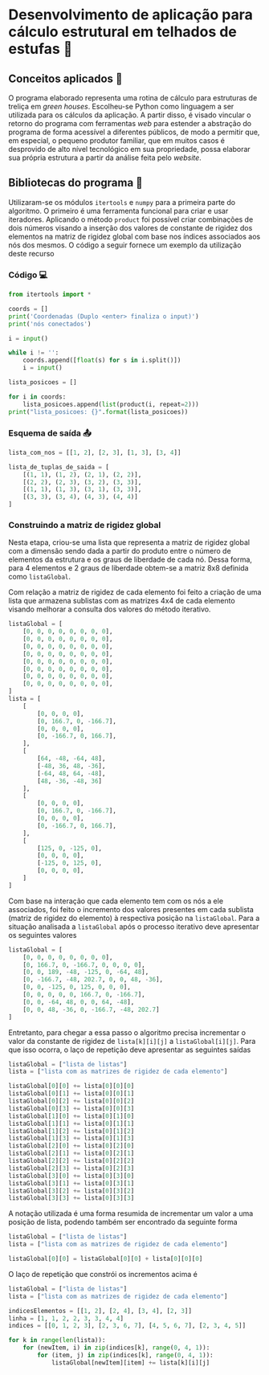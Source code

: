 # Desenvolvimento de aplicação para cálculo estrutural em telhados de estufas 🍂

## Conceitos aplicados 🧠
 
O programa elaborado representa uma rotina de cálculo para estruturas de treliça em <em>green houses</em>. Escolheu-se Python como linguagem a ser utilizada para os cálculos da aplicação. A partir disso, é visado vincular o retorno do programa com ferramentas <em>web</em> para estender a abstração do programa de forma acessível a diferentes públicos, de modo a permitir que, em especial, o pequeno produtor familiar, que em muitos casos é desprovido de alto nível tecnológico em sua propriedade, possa elaborar sua própria estrutura a partir da análise feita pelo <em>website</em>.

## Bibliotecas do programa 📙

Utilizaram-se os módulos `itertools` e `numpy` para a primeira parte do algoritmo. O primeiro é uma ferramenta funcional para criar e usar iteradores. Aplicando o método `product` foi possível criar combinações de dois números visando a inserção dos valores de constante de rigidez dos elementos na matriz de rigidez global com base nos índices associados aos nós dos mesmos. O código a seguir fornece um exemplo da utilização deste recurso

### Código 💻
````python
from itertools import * 

coords = []
print('Coordenadas (Duplo <enter> finaliza o input)')
print('nós conectados')

i = input()

while i != '':
    coords.append([float(s) for s in i.split()])
    i = input()

lista_posicoes = []         

for i in coords:
    lista_posicoes.append(list(product(i, repeat=2)))
print("lista_posicoes: {}".format(lista_posicoes))
````

### Esquema de saída 📤
````python
lista_com_nos = [[1, 2], [2, 3], [1, 3], [3, 4]]

lista_de_tuplas_de_saida = [
    [(1, 1), (1, 2), (2, 1), (2, 2)],
    [(2, 2), (2, 3), (3, 2), (3, 3)],
    [(1, 1), (1, 3), (3, 1), (3, 3)],
    [(3, 3), (3, 4), (4, 3), (4, 4)]
]
````

### Construindo a matriz de rigidez global 
Nesta etapa, criou-se uma lista que representa a matriz de rigidez global com a dimensão sendo dada a partir do produto entre o número de elementos da estrutura e os graus de liberdade de cada nó. Dessa forma, para 4 elementos e 2 graus de liberdade obtem-se a matriz 8x8 definida como `listaGlobal`.

Com relação a matriz de rigidez de cada elemento foi feito a criação de uma lista que armazena sublistas com as matrizes 4x4 de cada elemento visando melhorar a consulta dos valores do método iterativo.

```python
listaGlobal = [
    [0, 0, 0, 0, 0, 0, 0, 0],
    [0, 0, 0, 0, 0, 0, 0, 0],
    [0, 0, 0, 0, 0, 0, 0, 0],
    [0, 0, 0, 0, 0, 0, 0, 0],
    [0, 0, 0, 0, 0, 0, 0, 0],
    [0, 0, 0, 0, 0, 0, 0, 0],
    [0, 0, 0, 0, 0, 0, 0, 0],
    [0, 0, 0, 0, 0, 0, 0, 0],
]
lista = [
    [
        [0, 0, 0, 0],
        [0, 166.7, 0, -166.7],
        [0, 0, 0, 0],
        [0, -166.7, 0, 166.7],
    ],
    [
        [64, -48, -64, 48],
        [-48, 36, 48, -36],
        [-64, 48, 64, -48],
        [48, -36, -48, 36]
    ],
    [
        [0, 0, 0, 0],
        [0, 166.7, 0, -166.7],
        [0, 0, 0, 0],
        [0, -166.7, 0, 166.7],
    ],
    [
        [125, 0, -125, 0],
        [0, 0, 0, 0],
        [-125, 0, 125, 0],
        [0, 0, 0, 0],
    ]
]
```

Com base na interação que cada elemento tem com os nós a ele associados, foi feito o incremento dos valores presentes em cada sublista (matriz de rigidez do elemento) à respectiva posição na `listaGlobal`. Para a situação analisada a `listaGlobal` após o processo iterativo deve apresentar os seguintes valores

````python
listaGlobal = [
    [0, 0, 0, 0, 0, 0, 0, 0], 
    [0, 166.7, 0, -166.7, 0, 0, 0, 0], 
    [0, 0, 189, -48, -125, 0, -64, 48], 
    [0, -166.7, -48, 202.7, 0, 0, 48, -36], 
    [0, 0, -125, 0, 125, 0, 0, 0], 
    [0, 0, 0, 0, 0, 166.7, 0, -166.7], 
    [0, 0, -64, 48, 0, 0, 64, -48], 
    [0, 0, 48, -36, 0, -166.7, -48, 202.7]
]
````

Entretanto, para chegar a essa passo o algoritmo precisa incrementar o valor da constante de rigidez de `lista[k][i][j]` a `listaGlobal[i][j]`. Para que isso ocorra, o laço de repetição deve apresentar as seguintes saídas

````python
listaGlobal = ["lista de listas"]
lista = ["lista com as matrizes de rigidez de cada elemento"]

listaGlobal[0][0] += lista[0][0][0]
listaGlobal[0][1] += lista[0][0][1]
listaGlobal[0][2] += lista[0][0][2]
listaGlobal[0][3] += lista[0][0][3]
listaGlobal[1][0] += lista[0][1][0]
listaGlobal[1][1] += lista[0][1][1]
listaGlobal[1][2] += lista[0][1][2]
listaGlobal[1][3] += lista[0][1][3]
listaGlobal[2][0] += lista[0][2][0]
listaGlobal[2][1] += lista[0][2][1]
listaGlobal[2][2] += lista[0][2][2]
listaGlobal[2][3] += lista[0][2][3]
listaGlobal[3][0] += lista[0][3][0]
listaGlobal[3][1] += lista[0][3][1]
listaGlobal[3][2] += lista[0][3][2]
listaGlobal[3][3] += lista[0][3][3]
````

A notação utilizada é uma forma resumida de incrementar um valor a uma posição de lista, podendo também ser encontrado da seguinte forma
````python
listaGlobal = ["lista de listas"]
lista = ["lista com as matrizes de rigidez de cada elemento"]

listaGlobal[0][0] = listaGlobal[0][0] + lista[0][0][0]
````

O laço de repetição que constrói os incrementos acima é

````python
listaGlobal = ["lista de listas"]
lista = ["lista com as matrizes de rigidez de cada elemento"]

indicesElementos = [[1, 2], [2, 4], [3, 4], [2, 3]]
linha = [1, 1, 2, 2, 3, 3, 4, 4]
indices = [[0, 1, 2, 3], [2, 3, 6, 7], [4, 5, 6, 7], [2, 3, 4, 5]]

for k in range(len(lista)):
    for (newItem, i) in zip(indices[k], range(0, 4, 1)):
        for (item, j) in zip(indices[k], range(0, 4, 1)):
            listaGlobal[newItem][item] += lista[k][i][j]
````

